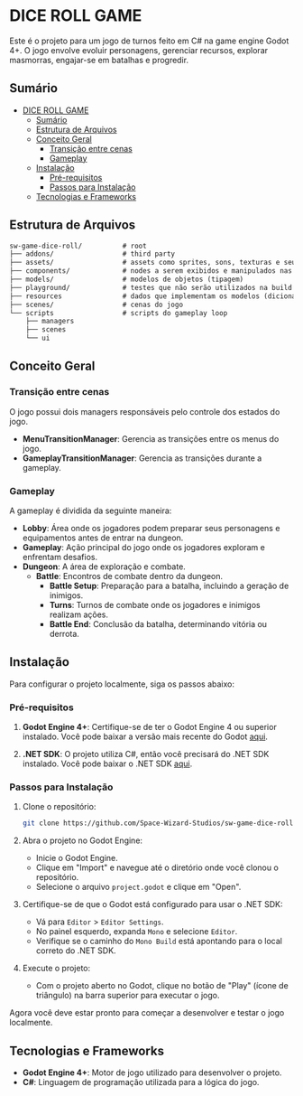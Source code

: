 # DICE ROLL GAME

Este é o projeto para um jogo de turnos feito em C# na game engine Godot 4+. O jogo envolve evoluir personagens, gerenciar recursos, explorar masmorras, engajar-se em batalhas e progredir.

## Sumário

- [DICE ROLL GAME](#dice-roll-game)
  - [Sumário](#sumário)
  - [Estrutura de Arquivos](#estrutura-de-arquivos)
  - [Conceito Geral](#conceito-geral)
    - [Transição entre cenas](#transição-entre-cenas)
    - [Gameplay](#gameplay)
  - [Instalação](#instalação)
    - [Pré-requisitos](#pré-requisitos)
    - [Passos para Instalação](#passos-para-instalação)
  - [Tecnologias e Frameworks](#tecnologias-e-frameworks)

## Estrutura de Arquivos

```txt
sw-game-dice-roll/          # root
├── addons/                 # third party
├── assets/                 # assets como sprites, sons, texturas e seus arquivos de configuração do Godot. 
├── components/             # nodes a serem exibidos e manipulados nas cenas
├── models/                 # modelos de objetos (tipagem) 
├── playground/             # testes que não serão utilizados na build do projeto
├── resources               # dados que implementam os modelos (dicionários)
├── scenes/                 # cenas do jogo
└── scripts                 # scripts do gameplay loop
    ├── managers
    ├── scenes
    └── ui
```

## Conceito Geral

### Transição entre cenas

O jogo possui dois managers responsáveis pelo controle dos estados do jogo.

- **MenuTransitionManager**: Gerencia as transições entre os menus do jogo.
- **GameplayTransitionManager**: Gerencia as transições durante a gameplay.

### Gameplay

A gameplay é dividida da seguinte maneira:

- **Lobby**: Área onde os jogadores podem preparar seus personagens e equipamentos antes de entrar na dungeon.
- **Gameplay**: Ação principal do jogo onde os jogadores exploram e enfrentam desafios.
- **Dungeon**: A área de exploração e combate.
  - **Battle**: Encontros de combate dentro da dungeon.
    - **Battle Setup**: Preparação para a batalha, incluindo a geração de inimigos.
    - **Turns**: Turnos de combate onde os jogadores e inimigos realizam ações.
    - **Battle End**: Conclusão da batalha, determinando vitória ou derrota.

## Instalação

Para configurar o projeto localmente, siga os passos abaixo:

### Pré-requisitos

1. **Godot Engine 4+**: Certifique-se de ter o Godot Engine 4 ou superior instalado. Você pode baixar a versão mais recente do Godot [aqui](https://godotengine.org/download).

2. **.NET SDK**: O projeto utiliza C#, então você precisará do .NET SDK instalado. Você pode baixar o .NET SDK [aqui](https://dotnet.microsoft.com/download).

### Passos para Instalação

1. Clone o repositório:

    ```sh
    git clone https://github.com/Space-Wizard-Studios/sw-game-dice-roll.git
    ```

2. Abra o projeto no Godot Engine:
    - Inicie o Godot Engine.
    - Clique em "Import" e navegue até o diretório onde você clonou o repositório.
    - Selecione o arquivo `project.godot` e clique em "Open".

3. Certifique-se de que o Godot está configurado para usar o .NET SDK:
    - Vá para `Editor` > `Editor Settings`.
    - No painel esquerdo, expanda `Mono` e selecione `Editor`.
    - Verifique se o caminho do `Mono Build` está apontando para o local correto do .NET SDK.

4. Execute o projeto:
    - Com o projeto aberto no Godot, clique no botão de "Play" (ícone de triângulo) na barra superior para executar o jogo.

Agora você deve estar pronto para começar a desenvolver e testar o jogo localmente.

## Tecnologias e Frameworks

- **Godot Engine 4+**: Motor de jogo utilizado para desenvolver o projeto.
- **C#**: Linguagem de programação utilizada para a lógica do jogo.
